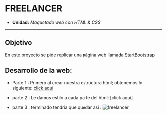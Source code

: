 # FREELANCER

* **Unidad:** _Maquetado web con HTML & CSS_

***
## Objetivo

En este proyecto se pide replicar una página web llamada     [StartBootstrap](https://blackrockdigital.github.io/startbootstrap-freelancer/)

## Desarrollo de la web:

* Parte 1 : Primero al crear nuestra estructura html; obtenemos lo siguiente:
[click aquí](file:///C:/html%20y%20css/freelancer/index.html)

* parte 2 : Le damos estilo a cada parte del html:
[click aquí]
* parte 3 : terminado tendria que quedar así :     ![freelancer](docs/fullpage.png)

